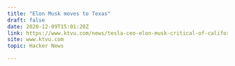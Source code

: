 ```yaml
---
title: "Elon Musk moves to Texas"
draft: false
date: 2020-12-09T15:01:20Z
link: https://www.ktvu.com/news/tesla-ceo-elon-musk-critical-of-california-leaves-the-state-and-moves-to-texas?utm_medium=RSS&utm_source=hune
site: www.ktvu.com
topic: Hacker News  

---
```

